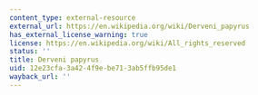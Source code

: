 ```yaml
---
content_type: external-resource
external_url: https://en.wikipedia.org/wiki/Derveni_papyrus
has_external_license_warning: true
license: https://en.wikipedia.org/wiki/All_rights_reserved
status: ''
title: Derveni papyrus
uid: 12e23cfa-3a42-4f9e-be71-3ab5ffb95de1
wayback_url: ''
---
```

